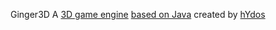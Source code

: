 Ginger3D
A [3D game engine](https://github.com/hYdos/Ginger3D) [based on Java](https://www.oracle.com/index.html) created by [hYdos](https://github.com/hYdos)
